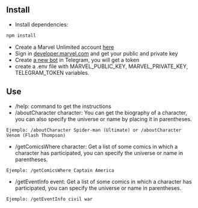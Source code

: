 ## Install

* Install dependencies:
```bash
npm install
```
* Create a Marvel Unlimited account [here](https://www.marvel.com/comics/unlimited)
* Sign in [developer.marvel.com](https://developer.marvel.com/account) and get your public and private key
* Create [a new bot](https://core.telegram.org/bots) in Telegram, you will get a token
* create a .env file with MARVEL_PUBLIC_KEY, MARVEL_PRIVATE_KEY, TELEGRAM_TOKEN variables.

## Use

* /help: command to get the instructions
* /aboutCharacter character: You can get the biography of a character, you can also specify the universe or name by placing it in parentheses.
```
Ejemplo: /aboutCharacter Spider-man (Ultimate) or /aboutCharacter Venom (Flash Thompson)
```
* /getComicsWhere character: Get a list of some comics in which a character has participated, you can specify the universe or name in parentheses.
```
Ejemplo: /getComicsWhere Captain America
```
* /getEventInfo event: Get a list of some comics in which a character has participated, you can specify the universe or name in parentheses.
```
Ejemplo: /getEventInfo civil war
```
